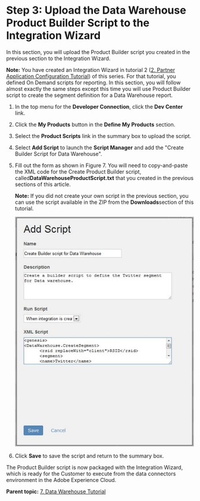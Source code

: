 # Step 3: Upload the Data Warehouse Product Builder Script to the Integration Wizard

 

In this section, you will upload the Product Builder script you created in the previous section to the Integration Wizard.

**Note:** You have created an Integration Wizard in tutorial 2 \([2. Partner Application Configuration Tutorial](c_Partner_Application_Configuration_for_Data_Connectors_Tutorial.md#)\) of this series. For that tutorial, you defined On Demand scripts for reporting. In this section, you will follow almost exactly the same steps except this time you will use Product Builder script to create the segment definition for a Data Warehouse report.

1.  In the top menu for the **Developer Connection**, click the **Dev Center** link.
2.  Click the **My Products** button in the **Define My Products** section.
3.  Select the **Product Scripts** link in the summary box to upload the script.
4.  Select **Add Script** to launch the **Script Manager** and add the "Create Builder Script for Data Warehouse".
5.  Fill out the form as shown in Figure 7. You will need to copy-and-paste the XML code for the Create Product Builder script, called**DataWarehouseProductScript.txt** that you created in the previous sections of this article.

    **Note:** If you did not create your own script in the previous section, you can use the script available in the ZIP from the **Downloads**section of this tutorial.

    ![](graphics/dw009.jpg)

6.  Click **Save** to save the script and return to the summary box.

The Product Builder script is now packaged with the Integration Wizard, which is ready for the Customer to execute from the data connectors environment in the Adobe Experience Cloud.

**Parent topic:** [7. Data Warehouse Tutorial](c_Create_a_Data_Warehouse_Report_using_the_Partner_API.md)

